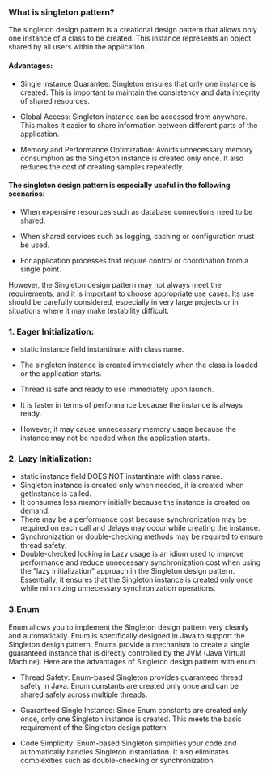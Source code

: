 ### What is singleton pattern?

The singleton design pattern is a creational design pattern that allows only one instance of a class to be created. This instance represents an object shared by all users within the application.

#### Advantages:

* Single Instance Guarantee: Singleton ensures that only one instance is created. This is important to maintain the consistency and data integrity of shared resources.

* Global Access: Singleton instance can be accessed from anywhere. This makes it easier to share information between different parts of the application.

* Memory and Performance Optimization: Avoids unnecessary memory consumption as the Singleton instance is created only once. It also reduces the cost of creating samples repeatedly.

#### The singleton design pattern is especially useful in the following scenarios:

* When expensive resources such as database connections need to be shared.

* When shared services such as logging, caching or configuration must be used.

* For application processes that require control or coordination from a single point.

However, the Singleton design pattern may not always meet the requirements, and it is important to choose appropriate use cases. Its use should be carefully considered, especially in very large projects or in situations where it may make testability difficult.

### 1. Eager Initialization:

* static instance field instantinate with class name.

* The singleton instance is created immediately when the class is loaded or the application starts.

* Thread is safe and ready to use immediately upon launch.

* It is faster in terms of performance because the instance is always ready.

* However, it may cause unnecessary memory usage because the instance may not be needed when the application starts.

### 2. Lazy Initialization:

* static instance field DOES NOT instantinate with class name.
* Singleton instance is created only when needed, it is created when getInstance is called.
* It consumes less memory initially because the instance is created on demand.
* There may be a performance cost because synchronization may be required on each call and delays may occur while creating the instance.
* Synchronization or double-checking methods may be required to ensure thread safety.
* Double-checked locking in Lazy usage is an idiom used to improve performance and reduce unnecessary synchronization cost when using the "lazy initialization" approach in the Singleton design pattern. Essentially, it ensures that the Singleton instance is created only once while minimizing unnecessary synchronization operations.

### 3.Enum

Enum allows you to implement the Singleton design pattern very cleanly and automatically. Enum is specifically designed in Java to support the Singleton design pattern. Enums provide a mechanism to create a single guaranteed instance that is directly controlled by the JVM (Java Virtual Machine). Here are the advantages of Singleton design pattern with enum:

* Thread Safety: Enum-based Singleton provides guaranteed thread safety in Java. Enum constants are created only once and can be shared safely across multiple threads.

* Guaranteed Single Instance: Since Enum constants are created only once, only one Singleton instance is created. This meets the basic requirement of the Singleton design pattern.

* Code Simplicity: Enum-based Singleton simplifies your code and automatically handles Singleton instantiation. It also eliminates complexities such as double-checking or synchronization.